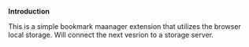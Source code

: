 <b>Introduction</b>

This is a simple bookmark maanager extension that utilizes the browser local storage. Will connect the next vesrion to a storage server.